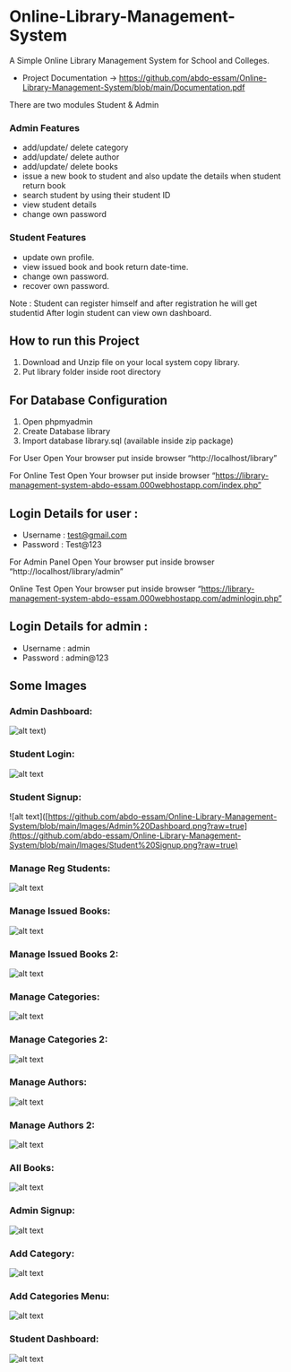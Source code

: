 # Online-Library-Management-System
A Simple Online Library Management System for School and Colleges.

- Project Documentation -> https://github.com/abdo-essam/Online-Library-Management-System/blob/main/Documentation.pdf


There are two modules Student & Admin

### Admin Features
- add/update/ delete category
- add/update/ delete author
- add/update/ delete books
- issue a new book to student and also update the details when student return book
- search student by using their student ID
- view student details
- change own password


### Student Features
- update own profile.
- view issued book and book return date-time.
- change own password.
- recover own password.

Note : Student can register himself and after registration he will get studentid After login student can view own dashboard.


## How to run this Project
1. Download and Unzip file on your local system copy library.
2. Put library folder inside root directory

## For Database Configuration
1. Open phpmyadmin
2. Create Database library
3. Import database library.sql (available inside zip package)

For User
Open Your browser put inside browser “http://localhost/library”

For Online Test
Open Your browser put inside browser “https://library-management-system-abdo-essam.000webhostapp.com/index.php”

## Login Details for user :

- Username : test@gmail.com
- Password : Test@123


For Admin Panel
Open Your browser put inside browser “http://localhost/library/admin”

Online Test
Open Your browser put inside browser “https://library-management-system-abdo-essam.000webhostapp.com/adminlogin.php”

## Login Details for admin :
- Username : admin
- Password : admin@123



## Some Images 


### Admin Dashboard:
![alt text](https://github.com/abdo-essam/Online-Library-Management-System/blob/main/Images/Admin%20Dashboard.png?raw=true))

### Student Login:
![alt text](https://github.com/abdo-essam/Online-Library-Management-System/blob/main/Images/Student%20Login.png?raw=true)

### Student Signup:
![alt text]([https://github.com/abdo-essam/Online-Library-Management-System/blob/main/Images/Admin%20Dashboard.png?raw=true](https://github.com/abdo-essam/Online-Library-Management-System/blob/main/Images/Student%20Signup.png?raw=true)

### Manage Reg Students:
![alt text](https://github.com/abdo-essam/Online-Library-Management-System/blob/main/Images/Manage%20Reg%20Students.jpg?raw=true)

### Manage Issued Books:
![alt text](https://github.com/abdo-essam/Online-Library-Management-System/blob/main/Images/Manage%20Issued%20Books.png?raw=true)

### Manage Issued Books 2:
![alt text](https://github.com/abdo-essam/Online-Library-Management-System/blob/main/Images/Manage%20Issued%20Books%202.png?raw=true)

### Manage Categories:
![alt text](https://github.com/abdo-essam/Online-Library-Management-System/blob/main/Images/Manage%20Categories.png?raw=true)

### Manage Categories 2:
![alt text](https://github.com/abdo-essam/Online-Library-Management-System/blob/main/Images/Manage%20Categories%202.png?raw=true)

### Manage Authors:
![alt text](https://github.com/abdo-essam/Online-Library-Management-System/blob/main/Images/Manage%20Authors.png?raw=true)

### Manage Authors 2:
![alt text](https://github.com/abdo-essam/Online-Library-Management-System/blob/main/Images/Manage%20Authors%202.png?raw=true)

### All Books:
![alt text](https://github.com/abdo-essam/Online-Library-Management-System/blob/main/Images/All%20Books.png?raw=true)

### Admin Signup:
![alt text](https://github.com/abdo-essam/Online-Library-Management-System/blob/main/Images/Admin%20Signup.png?raw=true)

### Add Category:
![alt text](https://github.com/abdo-essam/Online-Library-Management-System/blob/main/Images/Add%20Category.png?raw=true)

### Add Categories Menu:
![alt text](https://github.com/abdo-essam/Online-Library-Management-System/blob/main/Images/Add%20Categories%20Menu.png?raw=true)

### Student Dashboard:
![alt text](https://github.com/abdo-essam/Online-Library-Management-System/blob/main/Images/Student%20Dashboard.png?raw=true)


